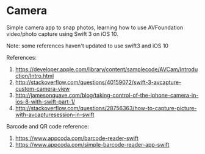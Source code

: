 # Camera

Simple camera app to snap photos, learning how to use AVFoundation video/photo capture using Swift 3 on iOS 10.

Note: some references haven't updated to use swift3 and iOS 10

References:
1. https://developer.apple.com/library/content/samplecode/AVCam/Introduction/Intro.html
2. http://stackoverflow.com/questions/40159072/swift-3-avcapture-custom-camera-view
3. http://jamesonquave.com/blog/taking-control-of-the-iphone-camera-in-ios-8-with-swift-part-1/
4. http://stackoverflow.com/questions/28756363/how-to-capture-picture-with-avcapturesession-in-swift

Barcode and QR code reference:
1. https://www.appcoda.com/barcode-reader-swift
2. https://www.appcoda.com/simple-barcode-reader-app-swift
